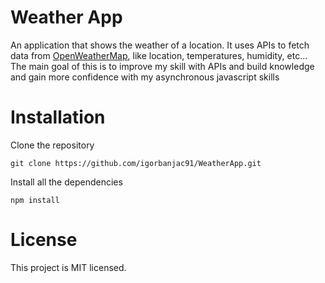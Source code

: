 # Weather App

An application that shows the weather of a location.
It uses APIs to fetch data from [OpenWeatherMap](https://openweathermap.org/current), like location, temperatures, humidity, etc...
The main goal of this is to improve my skill with APIs and build knowledge and gain more confidence with my asynchronous javascript skills

# Installation

Clone the repository

```
git clone https://github.com/igorbanjac91/WeatherApp.git
```
Install all the dependencies
```
npm install
```
# License

This project is MIT licensed.
